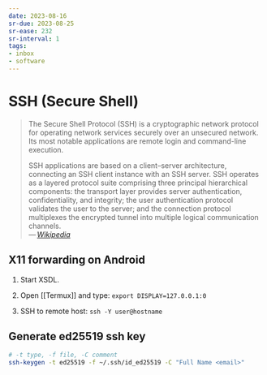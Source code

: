```yaml
---
date: 2023-08-16
sr-due: 2023-08-25
sr-ease: 232
sr-interval: 1
tags:
- inbox
- software
---
```


# SSH (Secure Shell)

> The Secure Shell Protocol (SSH) is a cryptographic network protocol for
> operating network services securely over an unsecured network. Its most
> notable applications are remote login and command-line execution.
>
> SSH applications are based on a client–server architecture, connecting an SSH
> client instance with an SSH server. SSH operates as a layered protocol suite
> comprising three principal hierarchical components: the transport layer
> provides server authentication, confidentiality, and integrity; the user
> authentication protocol validates the user to the server; and the connection
> protocol multiplexes the encrypted tunnel into multiple logical communication
> channels.\
> — <cite>[Wikipedia](https://en.wikipedia.org/wiki/Secure_Shell_Protocol)</cite>


## X11 forwarding on Android

1. Start XSDL.

2. Open [[Termux]] and type: `export DISPLAY=127.0.0.1:0`

1. SSH to remote host: `ssh -Y user@hostname`

## Generate ed25519 ssh key

```sh
# -t type, -f file, -C comment
ssh-keygen -t ed25519 -f ~/.ssh/id_ed25519 -C "Full Name <email>"
```
